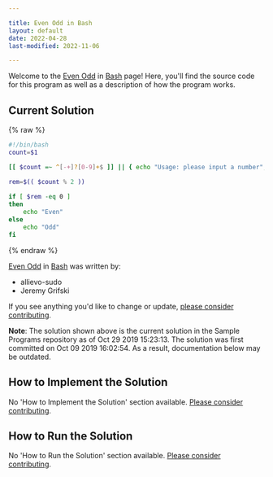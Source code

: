 ```yaml
---

title: Even Odd in Bash
layout: default
date: 2022-04-28
last-modified: 2022-11-06

---
```


Welcome to the [Even Odd](https://sampleprograms.io/projects/even-odd) in [Bash](https://sampleprograms.io/languages/bash) page! Here, you'll find the source code for this program as well as a description of how the program works.

## Current Solution

{% raw %}

```bash
#!/bin/bash
count=$1

[[ $count =~ ^[-+]?[0-9]+$ ]] || { echo "Usage: please input a number"; exit 1; }

rem=$(( $count % 2 ))
 
if [ $rem -eq 0 ]
then
    echo "Even"
else
    echo "Odd"
fi
```

{% endraw %}

[Even Odd](https://sampleprograms.io/projects/even-odd) in [Bash](https://sampleprograms.io/languages/bash) was written by:

- allievo-sudo
- Jeremy Grifski

If you see anything you'd like to change or update, [please consider contributing](https://github.com/TheRenegadeCoder/sample-programs).

**Note**: The solution shown above is the current solution in the Sample Programs repository as of Oct 29 2019 15:23:13. The solution was first committed on Oct 09 2019 16:02:54. As a result, documentation below may be outdated.

## How to Implement the Solution

No 'How to Implement the Solution' section available. [Please consider contributing](https://github.com/TheRenegadeCoder/sample-programs-website).

## How to Run the Solution

No 'How to Run the Solution' section available. [Please consider contributing](https://github.com/TheRenegadeCoder/sample-programs-website).